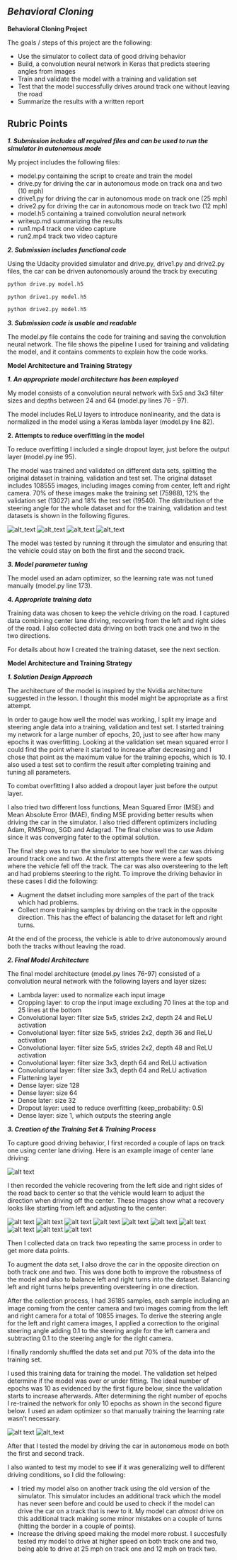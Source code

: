 *Behavioral Cloning* 
---

**Behavioral Cloning Project**

The goals / steps of this project are the following:
* Use the simulator to collect data of good driving behavior
* Build, a convolution neural network in Keras that predicts steering angles from images
* Train and validate the model with a training and validation set
* Test that the model successfully drives around track one without leaving the road
* Summarize the results with a written report


[//]: # (Image References)

[image_dataset_distrib]: ./images/dataset_distrib.png "Dataset steering angle distribution"
[image_trainset_distrib]: ./images/trainset_distrib.png "Dataset steering angle distribution (training set)"
[image_validset_distrib]: ./images/validset_distrib.png "Dataset steering angle distribution (validation set)"
[image_testset_distrib]: ./images/testset_distrib.png "Dataset steering angle distribution (test set)"
[image_center_track1]: ./images/center_2016_12_01_13_31_14_702.jpg "Image center driving"
[image_recovery1]: ./images/recovery/center_2016_12_01_13_42_28_197.jpg "Recovery Image (1)"
[image_recovery2]: ./images/recovery/center_2016_12_01_13_42_28_298.jpg "Recovery Image (2)"
[image_recovery3]: ./images/recovery/center_2016_12_01_13_42_28_400.jpg "Recovery Image (3)"
[image_recovery4]: ./images/recovery/center_2016_12_01_13_42_28_502.jpg "Recovery Image (4)"
[image_recovery5]: ./images/recovery/center_2016_12_01_13_42_28_604.jpg "Recovery Image (5)"
[image_recovery6]: ./images/recovery/center_2016_12_01_13_42_28_705.jpg "Recovery Image (6)"
[image_recovery7]: ./images/recovery/center_2016_12_01_13_42_28_806.jpg "Recovery Image (7)"
[image_recovery8]: ./images/recovery/center_2016_12_01_13_42_28_906.jpg "Recovery Image (8)"
[image_recovery9]: ./images/recovery/center_2016_12_01_13_42_29_007.jpg "Recovery Image (9)"
[image_recovery10]: ./images/recovery/center_2016_12_01_13_42_29_109.jpg "Recovery Image (10)"
[image_epochs_overtraining]: ./images/overtraining_epochs.png "Training epochs (overtraining)"
[image_epochs]: ./images/training_epochs.png "Training epochs"


**Rubric Points**
---

***1. Submission includes all required files and can be used to run the simulator in autonomous mode***

My project includes the following files:
* model.py containing the script to create and train the model
* drive.py for driving the car in autonomous mode on track ona and two (10 mph)
* drive1.py for driving the car in autonomous mode on track one (25 mph)
* drive2.py for driving the car in autonomous mode on track two (12 mph)
* model.h5 containing a trained convolution neural network
* writeup.md summarizing the results
* run1.mp4 track one video capture
* run2.mp4 track two video capture 

***2. Submission includes functional code***

Using the Udacity provided simulator and drive.py, drive1.py and drive2.py files, the car can be driven autonomously around the track by executing 
```sh
python drive.py model.h5
```
```sh
python drive1.py model.h5
```
```sh
python drive2.py model.h5
```

***3. Submission code is usable and readable***

The model.py file contains the code for training and saving the convolution neural network. The file shows the pipeline I used for training and validating the model, and it contains comments to explain how the code works.

**Model Architecture and Training Strategy**

***1. An appropriate model architecture has been employed***

My model consists of a convolution neural network with 5x5 and 3x3 filter sizes and depths between 24 and 64 (model.py lines 76 - 97). 

The model includes ReLU layers to introduce nonlinearity, and the data is normalized in the model using a Keras lambda layer (model.py line 82).

**2. Attempts to reduce overfitting in the model**

To reduce overfitting I included a single dropout layer, just before the output layer (model.py ine 95). 

The model was trained and validated on different data sets, splitting the original dataset in training, validation and test set.
The original dataset includes 108555 images, including images coming from center, left and right camera. 70% of these images make the training set (75988), 12% the validation set (13027) and 18% the test set (19540).
The distribution of the steering angle for the whole dataset and for the training, validation and test datasets is shown in the following figures.

![alt_text][image_dataset_distrib]
![alt_text][image_trainset_distrib]
![alt_text][image_validset_distrib]
![alt_text][image_testset_distrib]

The model was tested by running it through the simulator and ensuring that the vehicle could stay on both the first and the second track.

***3. Model parameter tuning***

The model used an adam optimizer, so the learning rate was not tuned manually (model.py line 173).

***4. Appropriate training data***

Training data was chosen to keep the vehicle driving on the road. I captured data combining center lane driving, recovering from the left and right sides of the road. I also collected data driving on both track one and two in the two directions.

For details about how I created the training dataset, see the next section. 

**Model Architecture and Training Strategy**

***1. Solution Design Approach***

The architecture of the model is inspired by the Nvidia architecture suggested in the lesson.
I thought this model might be appropriate as a first attempt.

In order to gauge how well the model was working, I split my image and steering angle data into a training, validation and test set. I started training my network for a large number of epochs, 20, just to see after how many epochs it was overfitting.
Looking at the validation set mean squared error I could find the point where it started to increase after decreasing and I chose that point as the maximum value for the training epochs, which is 10. I also used a test set to confirm the result after completing training and tuning all parameters. 

To combat overfitting I also added a dropout layer just before the output layer.

I also tried two different loss functions, Mean Squared Error (MSE) and Mean Absolute Error (MAE), finding MSE providing better results when driving the car in the simulator. I also tried different optimizers including Adam, RMSProp, SGD and Adagrad. The final choise was to use Adam since it was converging fater to the optimal solution. 

The final step was to run the simulator to see how well the car was driving around track one and two. At the first attempts there were a few spots where the vehicle fell off the track. The car was also oversteering to the left and had problems steering to the right. To improve the driving behavior in these cases I did the following:
* Augment the datset including more samples of the part of the track which had problems.
* Collect more training samples by driving on the track in the opposite direction. This has the effect of balancing the dataset for left and right turns.

At the end of the process, the vehicle is able to drive autonomously around both the tracks without leaving the road.

***2. Final Model Architecture***

The final model architecture (model.py lines 76-97) consisted of a convolution neural network with the following layers and layer sizes:
* Lambda layer: used to normalize each input image
* Cropping layer: to crop the input image excluding 70 lines at the top and 25 lines at the bottom
* Convolutional layer: filter size 5x5, strides 2x2, depth 24 and ReLU activation
* Convolutional layer: filter size 5x5, strides 2x2, depth 36 and ReLU activation
* Convolutional layer: filter size 5x5, strides 2x2, depth 48 and ReLU activation
* Convolutional layer: filter size 3x3, depth 64 and ReLU activation
* Convolutional layer: filter size 3x3, depth 64 and ReLU activation
* Flattening layer
* Dense layer: size 128
* Dense layer: size 64
* Dense later: size 32
* Dropout layer: used to reduce overfitting (keep_probability: 0.5)
* Dense layer: size 1, which outputs the steering angle

***3. Creation of the Training Set & Training Process***

To capture good driving behavior, I first recorded a couple of laps on track one using center lane driving. Here is an example image of center lane driving:

![alt text][image_center_track1]

I then recorded the vehicle recovering from the left side and right sides of the road back to center so that the vehicle would learn to adjust the direction when driving off the center. These images show what a recovery looks like starting from left and adjusting to the center:

![alt text][image_recovery1]
![alt text][image_recovery2]
![alt text][image_recovery3]
![alt text][image_recovery4]
![alt text][image_recovery5]
![alt text][image_recovery6]
![alt text][image_recovery7]
![alt text][image_recovery8]
![alt text][image_recovery9]
![alt text][image_recovery10]

Then I collected data on track two repeating the same process in order to get more data points.

To augment the data set, I also drove the car in the opposite direction on both track one and two. This was done both to improve the robustness of the model and also to balance left and right turns into the dataset. Balancing left and right turns helps preventing oversteering in one direction.

After the collection process, I had 36185 samples, each sample including an image coming from the center camera and two images coming from the left and right camera for a total of 10855 images. To derive the steering angle for the left and right camera images, I applied a correction to the original steering angle adding 0.1 to the steering angle for the left camera and subtracting 0.1 to the steering angle for the right camera.

I finally randomly shuffled the data set and put 70% of the data into the training set.

I used this training data for training the model. The validation set helped determine if the model was over or under fitting. The ideal number of epochs was 10 as evidenced by the first figure below, since the validation starts to increase afterwards. After determining the right number of epochs I re-trained the network for only 10 epochs as shown in the second figure below.
I used an adam optimizer so that manually training the learning rate wasn't necessary.

![alt text][image_epochs_overtraining]
![alt_text][image_epochs]

After that I tested the model by driving the car in autonomous mode on both the first and second track.

I also wanted to test my model to see if it was generalizing well to different driving conditions, so I did the following:
* I tried my model also on another track using the old version of the simulator. This simulator includes an additional track which the model has never seen before and could be used to check if the model can drive the car on a track that is new to it. My model can *almost* drive on this additional track making some minor mistakes on a couple of turns (hitting the border in a couple of points).
* Increase the driving speed making the model more robust. I succesfully tested my model to drive at higher speed on both track one and two, being able to drive at 25 mph on track one and 12 mph on track two.